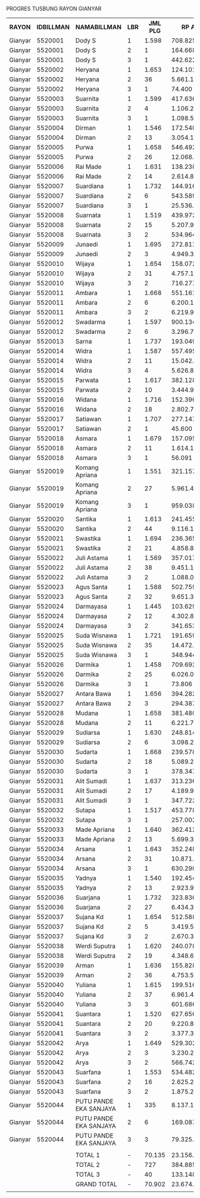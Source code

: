 PROGRES TUSBUNG RAYON GIANYAR




<table><tbody><tr><th>RAYON</th><th>IDBILLMAN</th><th>NAMABILLMAN</th><th>LBR</th><th> JML PLG </th><th> RP AWAL </th><th>TGL</th><th>LBR</th><th> SISA PLG </th><th>SEGEL</th><th>DTNGI</th><th> SISA RP </th><th> % LBR</th><th>% RP</th></tr><tr><td>Gianyar</td><td>5520001</td><td>Dody S</td><td>1</td><td> 1.598 </td><td> 708.825.029 </td><td>19/11_19:20</td><td>1</td><td> 539 </td><td> </td><td> </td><td> 185.886.643 </td><td>-70,00%</td><td>-70,00%</td></tr><tr><td>Gianyar</td><td>5520001</td><td>Dody S</td><td>2</td><td> 1 </td><td> 164.668 </td><td>19/11_19:20</td><td>2</td><td> 1 </td><td> </td><td>1</td><td> 164.668 </td><td>0,00%</td><td>0,00%</td></tr><tr><td>Gianyar</td><td>5520001</td><td>Dody S</td><td>3</td><td> 1 </td><td> 442.622 </td><td>19/11_19:20</td><td>3</td><td> 1 </td><td> </td><td> </td><td> 442.622 </td><td>0,00%</td><td>0,00%</td></tr><tr><td>Gianyar</td><td>5520002</td><td>Heryana</td><td>1</td><td> 1.653 </td><td> 124.101.559 </td><td>19/11_19:20</td><td>1</td><td> 420 </td><td> </td><td> </td><td> 34.697.716 </td><td>-70,00%</td><td>-70,00%</td></tr><tr><td>Gianyar</td><td>5520002</td><td>Heryana</td><td>2</td><td> 36 </td><td> 5.661.108 </td><td>19/11_19:20</td><td>2</td><td> 22 </td><td> </td><td> </td><td> 4.066.326 </td><td>-40,00%</td><td>-30,00%</td></tr><tr><td>Gianyar</td><td>5520002</td><td>Heryana</td><td>3</td><td> 1 </td><td> 74.400 </td><td>19/11_19:20</td><td>3</td><td> 1 </td><td> </td><td> </td><td> 74.400 </td><td>0,00%</td><td>0,00%</td></tr><tr><td>Gianyar</td><td>5520003</td><td>Suarnita</td><td>1</td><td> 1.599 </td><td> 417.636.409 </td><td>19/11_19:20</td><td>1</td><td> 265 </td><td> </td><td> </td><td> 67.465.655 </td><td>-80,00%</td><td>-80,00%</td></tr><tr><td>Gianyar</td><td>5520003</td><td>Suarnita</td><td>2</td><td> 4 </td><td> 1.106.232 </td><td>19/11_19:20</td><td>2</td><td> 4 </td><td> </td><td> </td><td> 1.106.232 </td><td>0,00%</td><td>0,00%</td></tr><tr><td>Gianyar</td><td>5520003</td><td>Suarnita</td><td>3</td><td> 1 </td><td> 1.098.553 </td><td>19/11_19:20</td><td>3</td><td> 1 </td><td> </td><td> </td><td> 1.098.553 </td><td>0,00%</td><td>0,00%</td></tr><tr><td>Gianyar</td><td>5520004</td><td>Dirman</td><td>1</td><td> 1.546 </td><td> 172.540.280 </td><td>19/11_19:20</td><td>1</td><td> 791 </td><td> </td><td> </td><td> 57.433.820 </td><td>-50,00%</td><td>-70,00%</td></tr><tr><td>Gianyar</td><td>5520004</td><td>Dirman</td><td>2</td><td> 13 </td><td> 3.054.195 </td><td>19/11_19:20</td><td>2</td><td> 10 </td><td> </td><td> </td><td> 2.391.201 </td><td>-20,00%</td><td>-20,00%</td></tr><tr><td>Gianyar</td><td>5520005</td><td>Purwa</td><td>1</td><td> 1.658 </td><td> 546.492.209 </td><td>19/11_19:20</td><td>1</td><td> 399 </td><td> </td><td> </td><td> 75.305.331 </td><td>-80,00%</td><td>-90,00%</td></tr><tr><td>Gianyar</td><td>5520005</td><td>Purwa</td><td>2</td><td> 26 </td><td> 12.068.142 </td><td>19/11_19:20</td><td>2</td><td> 24 </td><td> </td><td> </td><td> 11.874.146 </td><td>-10,00%</td><td>0,00%</td></tr><tr><td>Gianyar</td><td>5520006</td><td>Rai Made</td><td>1</td><td> 1.631 </td><td> 138.238.444 </td><td>19/11_19:20</td><td>1</td><td> 532 </td><td> </td><td> </td><td> 38.458.463 </td><td>-70,00%</td><td>-70,00%</td></tr><tr><td>Gianyar</td><td>5520006</td><td>Rai Made</td><td>2</td><td> 14 </td><td> 2.614.871 </td><td>19/11_19:20</td><td>2</td><td> 13 </td><td> </td><td> </td><td> 2.570.987 </td><td>-10,00%</td><td>0,00%</td></tr><tr><td>Gianyar</td><td>5520007</td><td>Suardiana</td><td>1</td><td> 1.732 </td><td> 144.916.741 </td><td>19/11_19:20</td><td>1</td><td> 526 </td><td> </td><td> </td><td> 52.562.663 </td><td>-70,00%</td><td>-60,00%</td></tr><tr><td>Gianyar</td><td>5520007</td><td>Suardiana</td><td>2</td><td> 6 </td><td> 543.589 </td><td>19/11_19:20</td><td>2</td><td> 3 </td><td> </td><td>3</td><td> 280.008 </td><td>-50,00%</td><td>-50,00%</td></tr><tr><td>Gianyar</td><td>5520007</td><td>Suardiana</td><td>3</td><td> 1 </td><td> 25.536.970 </td><td>19/11_19:20</td><td>3</td><td> 1 </td><td> </td><td> </td><td> 25.536.970 </td><td>0,00%</td><td>0,00%</td></tr><tr><td>Gianyar</td><td>5520008</td><td>Suarnata</td><td>1</td><td> 1.519 </td><td> 439.972.746 </td><td>19/11_19:20</td><td>1</td><td> 329 </td><td> </td><td> </td><td> 104.522.478 </td><td>-80,00%</td><td>-80,00%</td></tr><tr><td>Gianyar</td><td>5520008</td><td>Suarnata</td><td>2</td><td> 15 </td><td> 5.207.937 </td><td>19/11_19:20</td><td>2</td><td> 13 </td><td> </td><td>4</td><td> 4.889.099 </td><td>-10,00%</td><td>-10,00%</td></tr><tr><td>Gianyar</td><td>5520008</td><td>Suarnata</td><td>3</td><td> 2 </td><td> 534.964 </td><td>19/11_19:20</td><td>3</td><td> 2 </td><td> </td><td> </td><td> 534.964 </td><td>0,00%</td><td>0,00%</td></tr><tr><td>Gianyar</td><td>5520009</td><td>Junaedi</td><td>1</td><td> 1.695 </td><td> 272.811.608 </td><td>19/11_19:20</td><td>1</td><td> 570 </td><td> </td><td> </td><td> 94.503.778 </td><td>-70,00%</td><td>-70,00%</td></tr><tr><td>Gianyar</td><td>5520009</td><td>Junaedi</td><td>2</td><td> 3 </td><td> 4.949.322 </td><td>19/11_19:20</td><td>2</td><td> 3 </td><td> </td><td> </td><td> 4.949.322 </td><td>0,00%</td><td>0,00%</td></tr><tr><td>Gianyar</td><td>5520010</td><td>Wijaya</td><td>1</td><td> 1.654 </td><td> 158.072.396 </td><td>19/11_19:20</td><td>1</td><td> 671 </td><td> </td><td> </td><td> 47.240.773 </td><td>-60,00%</td><td>-70,00%</td></tr><tr><td>Gianyar</td><td>5520010</td><td>Wijaya</td><td>2</td><td> 31 </td><td> 4.757.135 </td><td>19/11_19:20</td><td>2</td><td> 28 </td><td> </td><td> </td><td> 4.212.014 </td><td>-10,00%</td><td>-10,00%</td></tr><tr><td>Gianyar</td><td>5520010</td><td>Wijaya</td><td>3</td><td> 2 </td><td> 716.277 </td><td>19/11_19:20</td><td>3</td><td> 1 </td><td> </td><td> </td><td> 93.705 </td><td>-50,00%</td><td>-90,00%</td></tr><tr><td>Gianyar</td><td>5520011</td><td>Ambara</td><td>1</td><td> 1.668 </td><td> 551.161.728 </td><td>19/11_19:20</td><td>1</td><td> 597 </td><td> </td><td> </td><td> 140.954.319 </td><td>-60,00%</td><td>-70,00%</td></tr><tr><td>Gianyar</td><td>5520011</td><td>Ambara</td><td>2</td><td> 6 </td><td> 6.200.111 </td><td>19/11_19:20</td><td>2</td><td> 6 </td><td> </td><td>5</td><td> 6.200.111 </td><td>0,00%</td><td>0,00%</td></tr><tr><td>Gianyar</td><td>5520011</td><td>Ambara</td><td>3</td><td> 2 </td><td> 6.219.948 </td><td>19/11_19:20</td><td>3</td><td> 2 </td><td> </td><td> </td><td> 6.219.948 </td><td>0,00%</td><td>0,00%</td></tr><tr><td>Gianyar</td><td>5520012</td><td>Swadarma</td><td>1</td><td> 1.597 </td><td> 900.134.118 </td><td>19/11_19:20</td><td>1</td><td> 368 </td><td> </td><td> </td><td> 196.302.273 </td><td>-80,00%</td><td>-80,00%</td></tr><tr><td>Gianyar</td><td>5520012</td><td>Swadarma</td><td>2</td><td> 6 </td><td> 3.296.796 </td><td>19/11_19:20</td><td>2</td><td> 5 </td><td>1</td><td>4</td><td> 3.176.286 </td><td>-20,00%</td><td>0,00%</td></tr><tr><td>Gianyar</td><td>5520013</td><td>Sarna</td><td>1</td><td> 1.737 </td><td> 193.049.496 </td><td>19/11_19:20</td><td>1</td><td> 448 </td><td> </td><td> </td><td> 55.078.474 </td><td>-70,00%</td><td>-70,00%</td></tr><tr><td>Gianyar</td><td>5520014</td><td>Widra</td><td>1</td><td> 1.587 </td><td> 557.495.083 </td><td>19/11_19:20</td><td>1</td><td> 575 </td><td> </td><td> </td><td> 190.967.447 </td><td>-60,00%</td><td>-70,00%</td></tr><tr><td>Gianyar</td><td>5520014</td><td>Widra</td><td>2</td><td> 11 </td><td> 15.042.836 </td><td>19/11_19:20</td><td>2</td><td> 11 </td><td> </td><td> </td><td> 15.042.836 </td><td>0,00%</td><td>0,00%</td></tr><tr><td>Gianyar</td><td>5520014</td><td>Widra</td><td>3</td><td> 4 </td><td> 5.626.846 </td><td>19/11_19:20</td><td>3</td><td> 3 </td><td> </td><td> </td><td> 5.299.748 </td><td>-20,00%</td><td>-10,00%</td></tr><tr><td>Gianyar</td><td>5520015</td><td>Parwata</td><td>1</td><td> 1.617 </td><td> 382.128.458 </td><td>19/11_19:20</td><td>1</td><td> 418 </td><td> </td><td> </td><td> 95.645.835 </td><td>-70,00%</td><td>-70,00%</td></tr><tr><td>Gianyar</td><td>5520015</td><td>Parwata</td><td>2</td><td> 10 </td><td> 3.444.933 </td><td>19/11_19:20</td><td>2</td><td> 8 </td><td> </td><td> </td><td> 3.241.411 </td><td>-20,00%</td><td>-10,00%</td></tr><tr><td>Gianyar</td><td>5520016</td><td>Widana</td><td>1</td><td> 1.716 </td><td> 152.396.519 </td><td>19/11_19:20</td><td>1</td><td> 590 </td><td> </td><td> </td><td> 42.549.442 </td><td>-70,00%</td><td>-70,00%</td></tr><tr><td>Gianyar</td><td>5520016</td><td>Widana</td><td>2</td><td> 18 </td><td> 2.802.791 </td><td>19/11_19:20</td><td>2</td><td> 16 </td><td> </td><td>3</td><td> 2.683.837 </td><td>-10,00%</td><td>0,00%</td></tr><tr><td>Gianyar</td><td>5520017</td><td>Satiawan</td><td>1</td><td> 1.707 </td><td> 277.147.860 </td><td>19/11_19:20</td><td>1</td><td> 525 </td><td> </td><td> </td><td> 105.227.295 </td><td>-70,00%</td><td>-60,00%</td></tr><tr><td>Gianyar</td><td>5520017</td><td>Satiawan</td><td>2</td><td> 1 </td><td> 45.600 </td><td>19/11_19:20</td><td>2</td><td> 1 </td><td> </td><td>1</td><td> 45.600 </td><td>0,00%</td><td>0,00%</td></tr><tr><td>Gianyar</td><td>5520018</td><td>Asmara</td><td>1</td><td> 1.679 </td><td> 157.095.236 </td><td>19/11_19:20</td><td>1</td><td> 421 </td><td> </td><td> </td><td> 42.012.547 </td><td>-70,00%</td><td>-70,00%</td></tr><tr><td>Gianyar</td><td>5520018</td><td>Asmara</td><td>2</td><td> 11 </td><td> 1.614.153 </td><td>19/11_19:20</td><td>2</td><td> 6 </td><td> </td><td> </td><td> 651.953 </td><td>-50,00%</td><td>-60,00%</td></tr><tr><td>Gianyar</td><td>5520018</td><td>Asmara</td><td>3</td><td> 1 </td><td> 56.091 </td><td>19/11_19:20</td><td>3</td><td> 1 </td><td> </td><td> </td><td> 56.091 </td><td>0,00%</td><td>0,00%</td></tr><tr><td>Gianyar</td><td>5520019</td><td>Komang Apriana</td><td>1</td><td> 1.551 </td><td> 321.157.772 </td><td>19/11_19:20</td><td>1</td><td> 505 </td><td> </td><td> </td><td> 130.360.402 </td><td>-70,00%</td><td>-60,00%</td></tr><tr><td>Gianyar</td><td>5520019</td><td>Komang Apriana</td><td>2</td><td> 27 </td><td> 5.961.469 </td><td>19/11_19:20</td><td>2</td><td> 22 </td><td> </td><td> </td><td> 5.130.589 </td><td>-20,00%</td><td>-10,00%</td></tr><tr><td>Gianyar</td><td>5520019</td><td>Komang Apriana</td><td>3</td><td> 1 </td><td> 959.038 </td><td>19/11_19:20</td><td>3</td><td> 1 </td><td> </td><td> </td><td> 959.038 </td><td>0,00%</td><td>0,00%</td></tr><tr><td>Gianyar</td><td>5520020</td><td>Santika</td><td>1</td><td> 1.613 </td><td> 241.455.435 </td><td>19/11_19:20</td><td>1</td><td> 456 </td><td> </td><td> </td><td> 68.175.009 </td><td>-70,00%</td><td>-70,00%</td></tr><tr><td>Gianyar</td><td>5520020</td><td>Santika</td><td>2</td><td> 44 </td><td> 9.116.184 </td><td>19/11_19:20</td><td>2</td><td> 42 </td><td> </td><td> </td><td> 8.646.946 </td><td>0,00%</td><td>-10,00%</td></tr><tr><td>Gianyar</td><td>5520021</td><td>Swastika</td><td>1</td><td> 1.694 </td><td> 236.365.323 </td><td>19/11_19:20</td><td>1</td><td> 374 </td><td> </td><td> </td><td> 50.615.802 </td><td>-80,00%</td><td>-80,00%</td></tr><tr><td>Gianyar</td><td>5520021</td><td>Swastika</td><td>2</td><td> 21 </td><td> 4.858.860 </td><td>19/11_19:20</td><td>2</td><td> 19 </td><td> </td><td> </td><td> 4.679.021 </td><td>-10,00%</td><td>0,00%</td></tr><tr><td>Gianyar</td><td>5520022</td><td>Juli Astama</td><td>1</td><td> 1.569 </td><td> 357.017.291 </td><td>19/11_19:20</td><td>1</td><td> 610 </td><td> </td><td> </td><td> 136.416.881 </td><td>-60,00%</td><td>-60,00%</td></tr><tr><td>Gianyar</td><td>5520022</td><td>Juli Astama</td><td>2</td><td> 38 </td><td> 9.451.124 </td><td>19/11_19:20</td><td>2</td><td> 31 </td><td> </td><td> </td><td> 7.815.494 </td><td>-20,00%</td><td>-20,00%</td></tr><tr><td>Gianyar</td><td>5520022</td><td>Juli Astama</td><td>3</td><td> 2 </td><td> 1.088.067 </td><td>19/11_19:20</td><td>3</td><td> 2 </td><td> </td><td> </td><td> 1.088.067 </td><td>0,00%</td><td>0,00%</td></tr><tr><td>Gianyar</td><td>5520023</td><td>Agus Santa</td><td>1</td><td> 1.588 </td><td> 502.759.920 </td><td>19/11_19:20</td><td>1</td><td> 521 </td><td> </td><td> </td><td> 148.740.631 </td><td>-70,00%</td><td>-70,00%</td></tr><tr><td>Gianyar</td><td>5520023</td><td>Agus Santa</td><td>2</td><td> 32 </td><td> 9.651.365 </td><td>19/11_19:20</td><td>2</td><td> 25 </td><td>12</td><td>9</td><td> 7.883.686 </td><td>-20,00%</td><td>-20,00%</td></tr><tr><td>Gianyar</td><td>5520024</td><td>Darmayasa</td><td>1</td><td> 1.445 </td><td> 103.629.211 </td><td>19/11_19:20</td><td>1</td><td> 710 </td><td> </td><td> </td><td> 50.188.493 </td><td>-50,00%</td><td>-50,00%</td></tr><tr><td>Gianyar</td><td>5520024</td><td>Darmayasa</td><td>2</td><td> 12 </td><td> 4.302.805 </td><td>19/11_19:20</td><td>2</td><td> 6 </td><td> </td><td> </td><td> 846.423 </td><td>-50,00%</td><td>-80,00%</td></tr><tr><td>Gianyar</td><td>5520024</td><td>Darmayasa</td><td>3</td><td> 2 </td><td> 341.653 </td><td>19/11_19:20</td><td>3</td><td> 1 </td><td> </td><td> </td><td> 125.633 </td><td>-50,00%</td><td>-60,00%</td></tr><tr><td>Gianyar</td><td>5520025</td><td>Suda Wisnawa</td><td>1</td><td> 1.721 </td><td> 191.659.893 </td><td>19/11_19:20</td><td>1</td><td> 586 </td><td> </td><td> </td><td> 58.133.617 </td><td>-70,00%</td><td>-70,00%</td></tr><tr><td>Gianyar</td><td>5520025</td><td>Suda Wisnawa</td><td>2</td><td> 35 </td><td> 14.472.678 </td><td>19/11_19:20</td><td>2</td><td> 34 </td><td> </td><td> </td><td> 14.278.896 </td><td>0,00%</td><td>0,00%</td></tr><tr><td>Gianyar</td><td>5520025</td><td>Suda Wisnawa</td><td>3</td><td> 1 </td><td> 348.944 </td><td>19/11_19:20</td><td>3</td><td> 1 </td><td> </td><td> </td><td> 348.944 </td><td>0,00%</td><td>0,00%</td></tr><tr><td>Gianyar</td><td>5520026</td><td>Darmika</td><td>1</td><td> 1.458 </td><td> 709.692.504 </td><td>19/11_19:20</td><td>1</td><td> 529 </td><td> </td><td> </td><td> 137.175.671 </td><td>-60,00%</td><td>-80,00%</td></tr><tr><td>Gianyar</td><td>5520026</td><td>Darmika</td><td>2</td><td> 25 </td><td> 6.026.005 </td><td>19/11_19:20</td><td>2</td><td> 22 </td><td> </td><td> </td><td> 5.676.414 </td><td>-10,00%</td><td>-10,00%</td></tr><tr><td>Gianyar</td><td>5520026</td><td>Darmika</td><td>3</td><td> 1 </td><td> 73.806 </td><td>19/11_19:20</td><td>3</td><td> 1 </td><td> </td><td> </td><td> 73.806 </td><td>0,00%</td><td>0,00%</td></tr><tr><td>Gianyar</td><td>5520027</td><td>Antara Bawa</td><td>1</td><td> 1.656 </td><td> 394.282.776 </td><td>19/11_19:20</td><td>1</td><td> 410 </td><td> </td><td> </td><td> 72.915.431 </td><td>-80,00%</td><td>-80,00%</td></tr><tr><td>Gianyar</td><td>5520027</td><td>Antara Bawa</td><td>2</td><td> 3 </td><td> 294.387 </td><td>19/11_19:20</td><td>2</td><td> 2 </td><td> </td><td>2</td><td> 62.490 </td><td>-30,00%</td><td>-80,00%</td></tr><tr><td>Gianyar</td><td>5520028</td><td>Mudana</td><td>1</td><td> 1.658 </td><td> 381.480.002 </td><td>19/11_19:20</td><td>1</td><td> 560 </td><td> </td><td> </td><td> 127.540.788 </td><td>-70,00%</td><td>-70,00%</td></tr><tr><td>Gianyar</td><td>5520028</td><td>Mudana</td><td>2</td><td> 11 </td><td> 6.221.753 </td><td>19/11_19:20</td><td>2</td><td> 9 </td><td> </td><td>1</td><td> 5.133.240 </td><td>-20,00%</td><td>-20,00%</td></tr><tr><td>Gianyar</td><td>5520029</td><td>Sudiarsa</td><td>1</td><td> 1.630 </td><td> 248.814.203 </td><td>19/11_19:20</td><td>1</td><td> 558 </td><td> </td><td> </td><td> 80.930.171 </td><td>-70,00%</td><td>-70,00%</td></tr><tr><td>Gianyar</td><td>5520029</td><td>Sudiarsa</td><td>2</td><td> 6 </td><td> 3.098.244 </td><td>19/11_19:20</td><td>2</td><td> 6 </td><td> </td><td> </td><td> 3.098.244 </td><td>0,00%</td><td>0,00%</td></tr><tr><td>Gianyar</td><td>5520030</td><td>Sudarta</td><td>1</td><td> 1.668 </td><td> 239.578.614 </td><td>19/11_19:20</td><td>1</td><td> 400 </td><td> </td><td> </td><td> 64.575.198 </td><td>-80,00%</td><td>-70,00%</td></tr><tr><td>Gianyar</td><td>5520030</td><td>Sudarta</td><td>2</td><td> 18 </td><td> 5.089.275 </td><td>19/11_19:20</td><td>2</td><td> 14 </td><td> </td><td> </td><td> 4.659.059 </td><td>-20,00%</td><td>-10,00%</td></tr><tr><td>Gianyar</td><td>5520030</td><td>Sudarta</td><td>3</td><td> 1 </td><td> 378.347 </td><td>19/11_19:20</td><td>3</td><td> 1 </td><td> </td><td> </td><td> 378.347 </td><td>0,00%</td><td>0,00%</td></tr><tr><td>Gianyar</td><td>5520031</td><td>Alit Sumadi</td><td>1</td><td> 1.637 </td><td> 313.236.398 </td><td>19/11_19:20</td><td>1</td><td> 524 </td><td> </td><td> </td><td> 98.958.824 </td><td>-70,00%</td><td>-70,00%</td></tr><tr><td>Gianyar</td><td>5520031</td><td>Alit Sumadi</td><td>2</td><td> 17 </td><td> 4.189.921 </td><td>19/11_19:20</td><td>2</td><td> 5 </td><td> </td><td>2</td><td> 2.418.528 </td><td>-70,00%</td><td>-40,00%</td></tr><tr><td>Gianyar</td><td>5520031</td><td>Alit Sumadi</td><td>3</td><td> 1 </td><td> 347.722 </td><td>19/11_19:20</td><td>3</td><td> 1 </td><td> </td><td> </td><td> 347.722 </td><td>0,00%</td><td>0,00%</td></tr><tr><td>Gianyar</td><td>5520032</td><td>Sutapa</td><td>1</td><td> 1.517 </td><td> 453.778.021 </td><td>19/11_19:20</td><td>1</td><td> 175 </td><td> </td><td> </td><td> 123.713.555 </td><td>-90,00%</td><td>-70,00%</td></tr><tr><td>Gianyar</td><td>5520032</td><td>Sutapa</td><td>3</td><td> 1 </td><td> 257.002 </td><td>19/11_19:20</td><td>3</td><td> 1 </td><td> </td><td> </td><td> 257.002 </td><td>0,00%</td><td>0,00%</td></tr><tr><td>Gianyar</td><td>5520033</td><td>Made Apriana</td><td>1</td><td> 1.640 </td><td> 362.412.503 </td><td>19/11_19:20</td><td>1</td><td> 515 </td><td> </td><td> </td><td> 95.869.921 </td><td>-70,00%</td><td>-70,00%</td></tr><tr><td>Gianyar</td><td>5520033</td><td>Made Apriana</td><td>2</td><td> 13 </td><td> 5.699.335 </td><td>19/11_19:20</td><td>2</td><td> 12 </td><td> </td><td> </td><td> 5.574.705 </td><td>-10,00%</td><td>0,00%</td></tr><tr><td>Gianyar</td><td>5520034</td><td>Arsana</td><td>1</td><td> 1.643 </td><td> 352.248.937 </td><td>19/11_19:20</td><td>1</td><td> 638 </td><td> </td><td> </td><td> 112.613.593 </td><td>-60,00%</td><td>-70,00%</td></tr><tr><td>Gianyar</td><td>5520034</td><td>Arsana</td><td>2</td><td> 31 </td><td> 10.871.907 </td><td>19/11_19:20</td><td>2</td><td> 29 </td><td> </td><td> </td><td> 10.574.920 </td><td>-10,00%</td><td>0,00%</td></tr><tr><td>Gianyar</td><td>5520034</td><td>Arsana</td><td>3</td><td> 1 </td><td> 630.290 </td><td>19/11_19:20</td><td>3</td><td> 1 </td><td> </td><td> </td><td> 630.290 </td><td>0,00%</td><td>0,00%</td></tr><tr><td>Gianyar</td><td>5520035</td><td>Yadnya</td><td>1</td><td> 1.540 </td><td> 192.454.429 </td><td>19/11_19:20</td><td>1</td><td> 326 </td><td> </td><td> </td><td> 43.000.819 </td><td>-80,00%</td><td>-80,00%</td></tr><tr><td>Gianyar</td><td>5520035</td><td>Yadnya</td><td>2</td><td> 13 </td><td> 2.923.928 </td><td>19/11_19:20</td><td>2</td><td> 12 </td><td> </td><td> </td><td> 2.675.696 </td><td>-10,00%</td><td>-10,00%</td></tr><tr><td>Gianyar</td><td>5520036</td><td>Suarjana</td><td>1</td><td> 1.732 </td><td> 323.836.573 </td><td>19/11_19:20</td><td>1</td><td> 470 </td><td> </td><td> </td><td> 92.434.697 </td><td>-70,00%</td><td>-70,00%</td></tr><tr><td>Gianyar</td><td>5520036</td><td>Suarjana</td><td>2</td><td> 27 </td><td> 6.434.349 </td><td>19/11_19:20</td><td>2</td><td> 23 </td><td> </td><td>2</td><td> 5.925.343 </td><td>-10,00%</td><td>-10,00%</td></tr><tr><td>Gianyar</td><td>5520037</td><td>Sujana Kd</td><td>1</td><td> 1.654 </td><td> 512.588.589 </td><td>19/11_19:20</td><td>1</td><td> 460 </td><td> </td><td> </td><td> 146.406.181 </td><td>-70,00%</td><td>-70,00%</td></tr><tr><td>Gianyar</td><td>5520037</td><td>Sujana Kd</td><td>2</td><td> 5 </td><td> 3.419.596 </td><td>19/11_19:20</td><td>2</td><td> 4 </td><td> </td><td>3</td><td> 2.554.436 </td><td>-20,00%</td><td>-30,00%</td></tr><tr><td>Gianyar</td><td>5520037</td><td>Sujana Kd</td><td>3</td><td> 2 </td><td> 2.670.366 </td><td>19/11_19:20</td><td>3</td><td> 1 </td><td> </td><td> </td><td> 793.946 </td><td>-50,00%</td><td>-70,00%</td></tr><tr><td>Gianyar</td><td>5520038</td><td>Werdi Suputra</td><td>1</td><td> 1.620 </td><td> 240.078.091 </td><td>19/11_19:20</td><td>1</td><td> 308 </td><td> </td><td> </td><td> 43.473.458 </td><td>-80,00%</td><td>-80,00%</td></tr><tr><td>Gianyar</td><td>5520038</td><td>Werdi Suputra</td><td>2</td><td> 19 </td><td> 4.348.691 </td><td>19/11_19:20</td><td>2</td><td> 16 </td><td> </td><td>3</td><td> 4.186.348 </td><td>-20,00%</td><td>0,00%</td></tr><tr><td>Gianyar</td><td>5520039</td><td>Arman</td><td>1</td><td> 1.636 </td><td> 155.828.334 </td><td>19/11_19:20</td><td>1</td><td> 523 </td><td> </td><td> </td><td> 52.695.898 </td><td>-70,00%</td><td>-70,00%</td></tr><tr><td>Gianyar</td><td>5520039</td><td>Arman</td><td>2</td><td> 36 </td><td> 4.753.535 </td><td>19/11_19:20</td><td>2</td><td> 31 </td><td> </td><td> </td><td> 4.249.576 </td><td>-10,00%</td><td>-10,00%</td></tr><tr><td>Gianyar</td><td>5520040</td><td>Yuliana</td><td>1</td><td> 1.615 </td><td> 199.516.947 </td><td>19/11_19:20</td><td>1</td><td> 555 </td><td> </td><td> </td><td> 76.525.910 </td><td>-70,00%</td><td>-60,00%</td></tr><tr><td>Gianyar</td><td>5520040</td><td>Yuliana</td><td>2</td><td> 37 </td><td> 6.961.480 </td><td>19/11_19:20</td><td>2</td><td> 36 </td><td> </td><td> </td><td> 6.921.160 </td><td>0,00%</td><td>0,00%</td></tr><tr><td>Gianyar</td><td>5520040</td><td>Yuliana</td><td>3</td><td> 3 </td><td> 601.686 </td><td>19/11_19:20</td><td>3</td><td> 3 </td><td> </td><td> </td><td> 601.686 </td><td>0,00%</td><td>0,00%</td></tr><tr><td>Gianyar</td><td>5520041</td><td>Suantara</td><td>1</td><td> 1.520 </td><td> 627.656.954 </td><td>19/11_19:20</td><td>1</td><td> 434 </td><td> </td><td> </td><td> 204.208.914 </td><td>-70,00%</td><td>-70,00%</td></tr><tr><td>Gianyar</td><td>5520041</td><td>Suantara</td><td>2</td><td> 20 </td><td> 9.220.806 </td><td>19/11_19:20</td><td>2</td><td> 18 </td><td> </td><td> </td><td> 8.614.895 </td><td>-10,00%</td><td>-10,00%</td></tr><tr><td>Gianyar</td><td>5520041</td><td>Suantara</td><td>3</td><td> 2 </td><td> 3.377.343 </td><td>19/11_19:20</td><td>3</td><td> 1 </td><td> </td><td> </td><td> 3.177.658 </td><td>-50,00%</td><td>-10,00%</td></tr><tr><td>Gianyar</td><td>5520042</td><td>Arya</td><td>1</td><td> 1.649 </td><td> 529.302.352 </td><td>19/11_19:20</td><td>1</td><td> 389 </td><td> </td><td> </td><td> 129.412.216 </td><td>-80,00%</td><td>-80,00%</td></tr><tr><td>Gianyar</td><td>5520042</td><td>Arya</td><td>2</td><td> 3 </td><td> 3.230.215 </td><td>19/11_19:20</td><td>2</td><td> 3 </td><td> </td><td>3</td><td> 3.230.215 </td><td>0,00%</td><td>0,00%</td></tr><tr><td>Gianyar</td><td>5520042</td><td>Arya</td><td>3</td><td> 2 </td><td> 566.742 </td><td>19/11_19:20</td><td>3</td><td> 1 </td><td> </td><td> </td><td> 257.002 </td><td>-50,00%</td><td>-50,00%</td></tr><tr><td>Gianyar</td><td>5520043</td><td>Suarfana</td><td>1</td><td> 1.553 </td><td> 534.482.469 </td><td>19/11_19:20</td><td>1</td><td> 330 </td><td> </td><td> </td><td> 116.287.713 </td><td>-80,00%</td><td>-80,00%</td></tr><tr><td>Gianyar</td><td>5520043</td><td>Suarfana</td><td>2</td><td> 16 </td><td> 2.625.279 </td><td>19/11_19:20</td><td>2</td><td> 14 </td><td> </td><td> </td><td> 2.387.811 </td><td>-10,00%</td><td>-10,00%</td></tr><tr><td>Gianyar</td><td>5520043</td><td>Suarfana</td><td>3</td><td> 2 </td><td> 1.875.270 </td><td>19/11_19:20</td><td>3</td><td> 2 </td><td> </td><td> </td><td> 1.875.270 </td><td>0,00%</td><td>0,00%</td></tr><tr><td>Gianyar</td><td>5520044</td><td>PUTU PANDE EKA SANJAYA</td><td>1</td><td> 335 </td><td> 8.137.166.039 </td><td>19/11_19:20</td><td>1</td><td> 72 </td><td> </td><td> </td><td> 1.340.720.778 </td><td>-80,00%</td><td>-80,00%</td></tr><tr><td>Gianyar</td><td>5520044</td><td>PUTU PANDE EKA SANJAYA</td><td>2</td><td> 6 </td><td> 169.087.897 </td><td>19/11_19:20</td><td>2</td><td> 5 </td><td> </td><td> </td><td> 146.809.342 </td><td>-20,00%</td><td>-10,00%</td></tr><tr><td>Gianyar</td><td>5520044</td><td>PUTU PANDE EKA SANJAYA</td><td>3</td><td> 3 </td><td> 79.325.206 </td><td>19/11_19:20</td><td>3</td><td> 2 </td><td> </td><td> </td><td> 32.372.214 </td><td>-30,00%</td><td>-60,00%</td></tr><tr><td> </td><td> </td><td> </td><td> </td><td> </td><td> </td><td> </td><td> </td><td> </td><td> </td><td> </td><td> </td><td> </td><td> </td></tr><tr><td> </td><td> </td><td> TOTAL 1 </td><td> - </td><td> 70.135 </td><td> 23.156.695.499 </td><td> - </td><td> - </td><td> 20.922 </td><td> - </td><td> - </td><td> 5.428.905.523 </td><td>-70,00%</td><td>-80,00%</td></tr><tr><td> </td><td> </td><td> TOTAL 2 </td><td> - </td><td> 727 </td><td> 384.885.507 </td><td> - </td><td> - </td><td> 614 </td><td> 13 </td><td> 46 </td><td> 341.579.514 </td><td>-20,00%</td><td>-10,00%</td></tr><tr><td> </td><td> </td><td> TOTAL 3 </td><td> - </td><td> 40 </td><td> 133.148.153 </td><td> - </td><td> - </td><td> 33 </td><td> - </td><td> - </td><td> 82.643.626 </td><td>-20,00%</td><td>-40,00%</td></tr><tr><td> </td><td> </td><td> GRAND TOTAL </td><td> - </td><td> 70.902 </td><td> 23.674.729.159 </td><td> - </td><td> - </td><td> 21.569 </td><td> 13 </td><td> 46 </td><td> 5.853.128.663 </td><td>-70,00%</td><td>-80,00%</td></tr><tr><td> </td><td> </td><td> </td><td> </td><td> </td><td> </td><td> </td><td> </td><td> </td><td> </td><td> </td><td> </td><td> </td><td> </td></tr></tbody></table>
